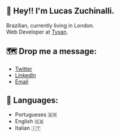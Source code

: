 ## :raised_hands: Hey!! I'm Lucas Zuchinalli.
Brazilian, currently living in London.<br>
Web Developer at [Tyxan](https://tyxan.com/).

## :world_map: Drop me a message:
- [Twitter](https://twitter.com/ZuchinalliLucas)
- [LinkedIn](https://www.linkedin.com/in/lucas-zuchinalli-3018465a/)
- [Email](zuchinalli@gmail.com)

## :currency_exchange: Languages:
- Portugueses :brazil:
- English :uk:
- Italian :it:
